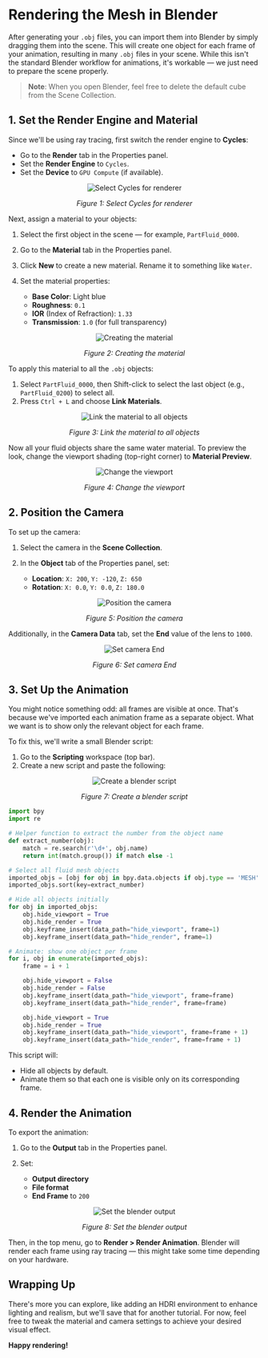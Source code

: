 # Rendering the Mesh in Blender

After generating your `.obj` files, you can import them into Blender by simply
dragging them into the scene. This will create one object for each frame of your
animation, resulting in many `.obj` files in your scene. While this isn't the
standard Blender workflow for animations, it's workable — we just need to
prepare the scene properly.

> **Note**: When you open Blender, feel free to delete the default cube from the
Scene Collection.

## 1. Set the Render Engine and Material

Since we'll be using ray tracing, first switch the render engine to **Cycles**:

* Go to the **Render** tab in the Properties panel.
* Set the **Render Engine** to `Cycles`.
* Set the **Device** to `GPU Compute` (if available).

<div align="center">
   <img src="../../_static/render_engine.png" alt="Select Cycles for renderer">
   <p><em>Figure 1: Select Cycles for renderer</em></p>
</div>

Next, assign a material to your objects:

1. Select the first object in the scene — for example, `PartFluid_0000`.
2. Go to the **Material** tab in the Properties panel.
3. Click **New** to create a new material. Rename it to something like `Water`.
4. Set the material properties:

   * **Base Color**: Light blue
   * **Roughness**: `0.1`
   * **IOR** (Index of Refraction): `1.33`
   * **Transmission**: `1.0` (for full transparency)

<div align="center">
   <img src="../../_static/material.png" alt="Creating the material">
   <p><em>Figure 2: Creating the material</em></p>
</div>

To apply this material to all the `.obj` objects:

1. Select `PartFluid_0000`, then Shift-click to select the last object (e.g., `PartFluid_0200`) to select all.
2. Press `Ctrl + L` and choose **Link Materials**.

<div align="center">
   <img src="../../_static/material_all.png" alt="Link the material to all objects">
   <p><em>Figure 3: Link the material to all objects</em></p>
</div>

Now all your fluid objects share the same water material. To preview the look,
change the viewport shading (top-right corner) to **Material Preview**.

<div align="center">
   <img src="../../_static/viewport.png" alt="Change the viewport">
   <p><em>Figure 4: Change the viewport</em></p>
</div>

## 2. Position the Camera

To set up the camera:

1. Select the camera in the **Scene Collection**.
2. In the **Object** tab of the Properties panel, set:

   * **Location**: `X: 200`, `Y: -120`, `Z: 650`
   * **Rotation**: `X: 0.0`, `Y: 0.0`, `Z: 180.0`

<div align="center">
   <img src="../../_static/blender_camera.png" alt="Position the camera">
   <p><em>Figure 5: Position the camera</em></p>
</div>

Additionally, in the **Camera Data** tab, set the **End** value of the lens to `1000`.

<div align="center">
   <img src="../../_static/camera_end.png" alt="Set camera End">
   <p><em>Figure 6: Set camera End</em></p>
</div>

## 3. Set Up the Animation

You might notice something odd: all frames are visible at once. That's because
we've imported each animation frame as a separate object. What we want is to
show only the relevant object for each frame.

To fix this, we'll write a small Blender script:

1. Go to the **Scripting** workspace (top bar).
2. Create a new script and paste the following:

<div align="center">
   <img src="../../_static/scripting.png" alt="Create a blender script">
   <p><em>Figure 7: Create a blender script</em></p>
</div>

```python
import bpy
import re

# Helper function to extract the number from the object name
def extract_number(obj):
    match = re.search(r'\d+', obj.name)
    return int(match.group()) if match else -1

# Select all fluid mesh objects
imported_objs = [obj for obj in bpy.data.objects if obj.type == 'MESH' and obj.name.startswith("PartFluid")]
imported_objs.sort(key=extract_number)

# Hide all objects initially
for obj in imported_objs:
    obj.hide_viewport = True
    obj.hide_render = True
    obj.keyframe_insert(data_path="hide_viewport", frame=1)
    obj.keyframe_insert(data_path="hide_render", frame=1)

# Animate: show one object per frame
for i, obj in enumerate(imported_objs):
    frame = i + 1

    obj.hide_viewport = False
    obj.hide_render = False
    obj.keyframe_insert(data_path="hide_viewport", frame=frame)
    obj.keyframe_insert(data_path="hide_render", frame=frame)

    obj.hide_viewport = True
    obj.hide_render = True
    obj.keyframe_insert(data_path="hide_viewport", frame=frame + 1)
    obj.keyframe_insert(data_path="hide_render", frame=frame + 1)
```

This script will:

* Hide all objects by default.
* Animate them so that each one is visible only on its corresponding frame.

## 4. Render the Animation

To export the animation:

1. Go to the **Output** tab in the Properties panel.
2. Set:

   * **Output directory**
   * **File format**
   * **End Frame** to `200`

<div align="center">
   <img src="../../_static/output.png" alt="Set the blender output">
   <p><em>Figure 8: Set the blender output</em></p>
</div>

Then, in the top menu, go to **Render > Render Animation**. Blender will render
each frame using ray tracing — this might take some time depending on your hardware.

## Wrapping Up

There's more you can explore, like adding an HDRI environment to enhance
lighting and realism, but we'll save that for another tutorial. For now, feel
free to tweak the material and camera settings to achieve your desired visual
effect.

**Happy rendering!**
